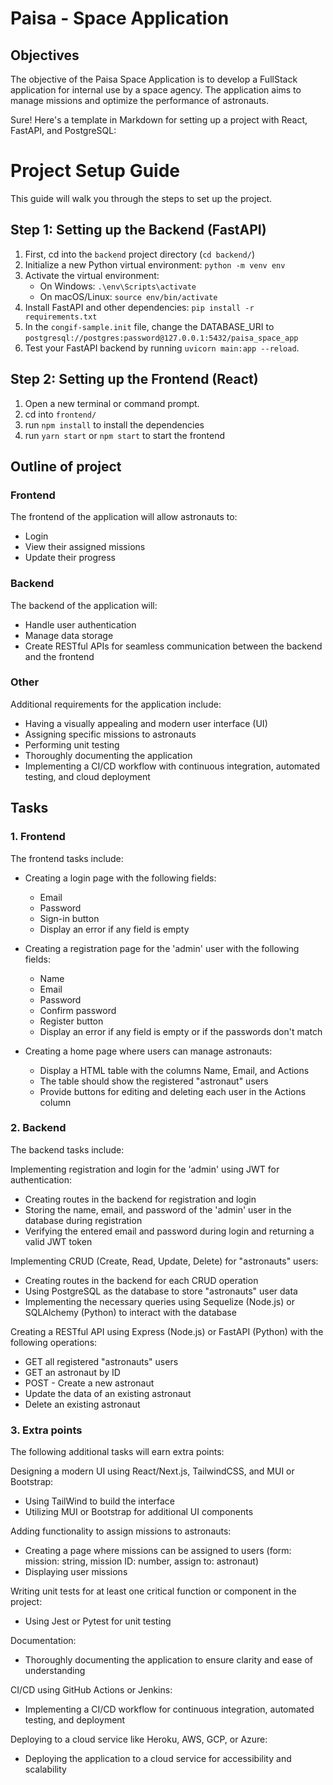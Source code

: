 # Paisa - Space Application

## Objectives

The objective of the Paisa Space Application is to develop a FullStack application for internal use by a space agency. The application aims to manage missions and optimize the performance of astronauts.

Sure! Here's a template in Markdown for setting up a project with React, FastAPI, and PostgreSQL:

# Project Setup Guide

This guide will walk you through the steps to set up the project.

## Step 1: Setting up the Backend (FastAPI)

1. First, cd into the `backend` project directory (`cd backend/`)
2. Initialize a new Python virtual environment: `python -m venv env`
3. Activate the virtual environment:
   - On Windows: `.\env\Scripts\activate`
   - On macOS/Linux: `source env/bin/activate`
4. Install FastAPI and other dependencies: `pip install -r requirements.txt`
5. In the `congif-sample.init` file, change the DATABASE_URI to `postgresql://postgres:password@127.0.0.1:5432/paisa_space_app`
6. Test your FastAPI backend by running `uvicorn main:app --reload`.

## Step 2: Setting up the Frontend (React)

1. Open a new terminal or command prompt.
2. cd into `frontend/`
3. run `npm install` to install the dependencies
4. run `yarn start` or `npm start` to start the frontend

## Outline of project

### Frontend

The frontend of the application will allow astronauts to:

- Login
- View their assigned missions
- Update their progress

### Backend

The backend of the application will:

- Handle user authentication
- Manage data storage
- Create RESTful APIs for seamless communication between the backend and the frontend

### Other

Additional requirements for the application include:

- Having a visually appealing and modern user interface (UI)
- Assigning specific missions to astronauts
- Performing unit testing
- Thoroughly documenting the application
- Implementing a CI/CD workflow with continuous integration, automated testing, and cloud deployment

## Tasks

### 1. Frontend

The frontend tasks include:

- Creating a login page with the following fields:

  - Email
  - Password
  - Sign-in button
  - Display an error if any field is empty

- Creating a registration page for the 'admin' user with the following fields:

  - Name
  - Email
  - Password
  - Confirm password
  - Register button
  - Display an error if any field is empty or if the passwords don't match

- Creating a home page where users can manage astronauts:
  - Display a HTML table with the columns Name, Email, and Actions
  - The table should show the registered "astronaut" users
  - Provide buttons for editing and deleting each user in the Actions column

### 2. Backend

The backend tasks include:

Implementing registration and login for the 'admin' using JWT for authentication:

- Creating routes in the backend for registration and login
- Storing the name, email, and password of the 'admin' user in the database during registration
- Verifying the entered email and password during login and returning a valid JWT token

Implementing CRUD (Create, Read, Update, Delete) for "astronauts" users:

- Creating routes in the backend for each CRUD operation
- Using PostgreSQL as the database to store "astronauts" user data
- Implementing the necessary queries using Sequelize (Node.js) or SQLAlchemy (Python) to interact with the database

Creating a RESTful API using Express (Node.js) or FastAPI (Python) with the following operations:

- GET all registered "astronauts" users
- GET an astronaut by ID
- POST - Create a new astronaut
- Update the data of an existing astronaut
- Delete an existing astronaut

### 3. Extra points

The following additional tasks will earn extra points:

Designing a modern UI using React/Next.js, TailwindCSS, and MUI or Bootstrap:

- Using TailWind to build the interface
- Utilizing MUI or Bootstrap for additional UI components

Adding functionality to assign missions to astronauts:

- Creating a page where missions can be assigned to users (form: mission: string, mission ID: number, assign to: astronaut)
- Displaying user missions

Writing unit tests for at least one critical function or component in the project:

- Using Jest or Pytest for unit testing

Documentation:

- Thoroughly documenting the application to ensure clarity and ease of understanding

CI/CD using GitHub Actions or Jenkins:

- Implementing a CI/CD workflow for continuous integration, automated testing, and deployment

Deploying to a cloud service like Heroku, AWS, GCP, or Azure:

- Deploying the application to a cloud service for accessibility and scalability
